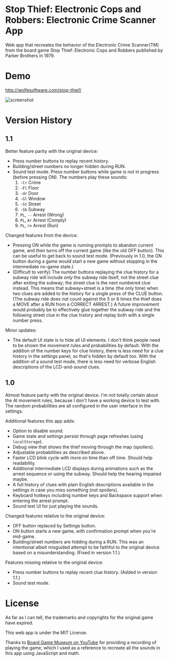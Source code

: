 # Stop Thief: Electronic Cops and Robbers: Electronic Crime Scanner App

Web app that recreates the behavior of the Electronic Crime Scanner(TM) from the board game Stop Thief: Electronic Cops and Robbers published by Parker Brothers in 1979.

# Demo

http://wolfesoftware.com/stop-thief/

![screenshot](https://user-images.githubusercontent.com/87436/209446532-e92e00e8-7ca4-4a80-af9b-c5ae896d1030.png)

# Version History

## 1.1

Better feature parity with the original device:

* Press number buttons to replay recent history.
* Building/street numbers no longer hidden during RUN.
* Sound test mode. Press number buttons while game is not in progress (before pressing ON). The numbers play these sounds:
    1. `-Cr` Crime
    2. `-Fl` Floor
    3. `-dr` Door
    4. `-Gl` Window
    5. `-St` Street
    6. `-Sb` Subway
    7. `PL`, `--` Arrest (Wrong)
    8. `PL`, `Ar` Arrest (Comply)
    9. `PL`, `rn` Arrest (Run)

Changed features from the device:

* Pressing ON while the game is running prompts to abandon current game, and then turns off the current game (like the old OFF button). This can be useful to get back to sound test mode. (Previously in 1.0, the ON button during a game would start a new game without stopping in the intermediate no-game state.)
* (Difficult to verify) The number buttons replaying the clue history for a subway ride will include *only* the subway ride itself, not the street clue after exiting the subway; the street clue is the next numbered clue instead. This means that subway+street is a time (the only time) when two clues are added to the history for a single press of the CLUE button. (The subway ride does not count against the 5 or 6 times the thief does a MOVE after a RUN from a CORRECT ARREST.) A future improvement would probably be to effectively glue together the subway ride and the following street clue in the clue history and replay both with a single number press.

Minor updates:

* The default UI state is to hide all UI elements. I don't think people need to be shown the movement rules and probabilities by default. With the addition of the number keys for clue history, there is less need for a clue history in the settings panel, so that's hidden by default too. With the addition of a sound test mode, there is less need for verbose English descriptions of the LCD-and-sound clues.

## 1.0

Almost feature parity with the original device.
I'm not totally certain about the AI movement rules, because I don't have a working device to test with.
The random probabilities are all configured in the user interface in the settings.

Additional features this app adds:

* Option to disable sound.
* Game state and settings persist through page refreshes (using `localStorage`).
* Debug view that shows the thief moving through the map (spoilers).
* Adjustable probabilities as described above.
* Faster LCD blink cycle with more on time than off time. Should help readability.
* Additional intermediate LCD displays during animations such as the arrest sequence or using the subway. Should help the hearing impaired maybe.
* A full history of clues with plain English descriptions available in the settings in case you miss something (not spoilers).
* Keyboard hotkeys including number keys and Backspace support when entering the arrest prompt.
* Sound test UI for just playing the sounds.

Changed features relative to the original device:

* OFF button replaced by Settings button.
* ON button starts a new game, with confirmation prompt when you're mid-game.
* Building/street numbers are hidding during a RUN. This was an intentional albeit misguided attempt to be faithful to the original device based on a misunderstanding. (Fixed in version 1.1.)

Features missing relative to the original device:

* Press number buttons to replay recent clue history. (Added in version 1.1.)
* Sound test mode.

# License

As far as I can tell, the trademarks and copyrights for the original game have expired.

This web app is under the MIT License.

Thanks to [Board Game Museum on YouTube](https://www.youtube.com/watch?v=WSwJkaSFeYc) for providing a recording of playing the game,
which I used as a reference to recreate all the sounds in this app using JavaScript and math.

